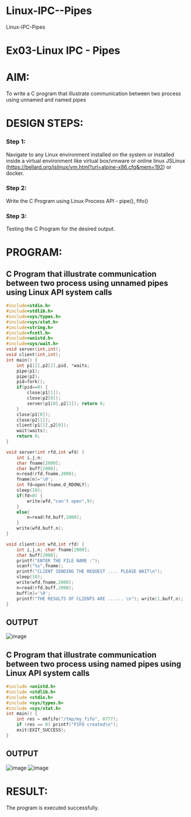# Linux-IPC--Pipes
Linux-IPC-Pipes


# Ex03-Linux IPC - Pipes

# AIM:
To write a C program that illustrate communication between two process using unnamed and named pipes

# DESIGN STEPS:

### Step 1:

Navigate to any Linux environment installed on the system or installed inside a virtual environment like virtual box/vmware or online linux JSLinux (https://bellard.org/jslinux/vm.html?url=alpine-x86.cfg&mem=192) or docker.

### Step 2:

Write the C Program using Linux Process API - pipe(), fifo()

### Step 3:

Testing the C Program for the desired output. 

# PROGRAM:

## C Program that illustrate communication between two process using unnamed pipes using Linux API system calls
````c
#include<stdio.h>
#include<stdlib.h>
#include<sys/types.h> 
#include<sys/stat.h> 
#include<string.h> 
#include<fcntl.h> 
#include<unistd.h>
#include<sys/wait.h>
void server(int,int); 
void client(int,int); 
int main() {
    int p1[2],p2[2],pid, *waits; 
    pipe(p1); 
    pipe(p2); 
    pid=fork(); 
    if(pid==0) { 
        close(p1[1]);
        close(p2[0]);
        server(p1[0],p2[1]); return 0;
    } 
    close(p1[0]); 
    close(p2[1]); 
    client(p1[1],p2[0]); 
    wait(waits); 
    return 0; 
} 

void server(int rfd,int wfd) { 
    int i,j,n; 
    char fname[2000]; 
    char buff[2000];
    n=read(rfd,fname,2000);
    fname[n]='\0';
    int fd=open(fname,O_RDONLY);
    sleep(10); 
    if(fd<0) {
        write(wfd,"can't open",9); 
    }
    else{
        n=read(fd,buff,2000); 
    }
    write(wfd,buff,n); 
}

void client(int wfd,int rfd) {
    int i,j,n; char fname[2000];
    char buff[2000];
    printf("ENTER THE FILE NAME :");
    scanf("%s",fname);
    printf("CLIENT SENDING THE REQUEST .... PLEASE WAIT\n");
    sleep(10);
    write(wfd,fname,2000);
    n=read(rfd,buff,2000);
    buff[n]='\0';
    printf("THE RESULTS OF CLIENTS ARE ...... \n"); write(1,buff,n);
}
````
## OUTPUT
![image](https://github.com/RoopakCS/Linux-IPC-Pipes/assets/139228922/d1e40fda-0700-4ad5-b327-acc7ae2fde96)


## C Program that illustrate communication between two process using named pipes using Linux API system calls

````c
#include <unistd.h>
#include <stdlib.h>
#include <stdio.h>
#include <sys/types.h>
#include <sys/stat.h>
int main() {
    int res = mkfifo("/tmp/my_fifo", 0777);
    if (res == 0) printf("FIFO created\n");
    exit(EXIT_SUCCESS);
}
````




## OUTPUT
![image](https://github.com/RoopakCS/Linux-IPC-Pipes/assets/139228922/5c2df816-403b-4961-b438-1bb882a417a4)
![image](https://github.com/RoopakCS/Linux-IPC-Pipes/assets/139228922/8c90d81f-4554-4a8d-b0fe-add27e351196)


# RESULT:
The program is executed successfully.
